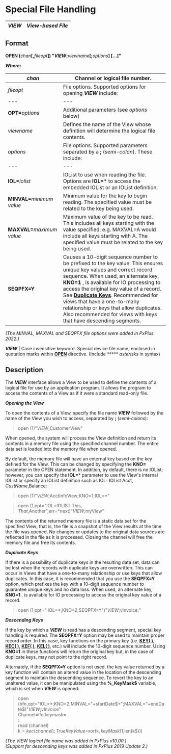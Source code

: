 # Special File Handling 

***VIEW*** |  **_View-based File_**  
---|---  
  
##  Format

**OPEN (**_chan_**[,**_fileopt_**]) "*VIEW*;**_viewname_**[;**_options_**] [...]"**

**_Where:_**

_chan_ |  Channel or logical file number.  
---|---  
_fileopt_ |  File options. Supported options for opening ***VIEW*** include: |  **ERR=**_stmtref_ |  Error transfer  
---|---  
**OPT=**_options_ |  Additional parameters (see _options_ below)  
_viewname_ |  Defines the name of the View whose definition will determine the logical file contents.  
_options_ |  File options. Supported parameters separated by a **;** (_semi-colon_). These include: |  **KNO=**_key number_ |  Key number to use for file access. Default is the key specified in the View definition.  
---|---  
**IOL=**_iolist_ |  IOList to use when reading the file. Options are **IOL=*** to access the embedded IOList or an IOList definition.  
**MINVAL=**_minimum value_ |  Minimum value for the key to begin reading. The specified value must be related to the key being used.  
**MAXVAL=**_maximum value_ |  Maximum value of the key to be read. This includes all keys starting with the value specified, e.g. MAXVAL=A would include all keys starting with A. The specified value must be related to the key being used.  
**SEQPFX=Y** |  Causes a 10-digit sequence number to be prefixed to the key value. This ensures unique key values and correct record sequence. When used, an alternate key, **KNO=1** , is available for IO processing to access the original key value of a record. See **[Duplicate Keys](~view~.htm#Mark6)**. Recommended for views that have a one-to-many relationship or keys that allow duplicates. Also recommended for views with keys that have descending segments.  
  
_(The MINVAL, MAXVAL and SEQPFX file options were added in PxPlus 2022.)_  
  
***VIEW*** |  Case insensitive keyword. Special device file name, enclosed in quotation marks within **[OPEN](../directives/open.md)** directive. (Include *****  _asterisks_ in syntax)  
  
##  Description

The ***VIEW*** interface allows a View to be used to define the contents of a logical file for use by an application program. It allows the program to access the contents of a View as if it were a standard read-only file.

**_Opening the View_**

To open the contents of a View, specify the file name ***VIEW*** followed by the name of the View you wish to access, separated by **;** (_semi-colons_):

> open (1)"*VIEW*;CustomerView"

When opened, the system will process the View definition and return its contents in a memory file using the specified channel number. The entire data set is loaded into the memory file when opened.

By default, the memory file will have an external key based on the key defined for the View. This can be changed by specifying the **KNO=** parameter in the OPEN statement. In addition, by default, there is no IOList; however, you can specify the **IOL=*** parameter to use the View's internal IOList or specify an IOList definition such as IOL=IOList Acct$,CustName$,Balance:

> open (1)"*VIEW*;AcctInfoView;KNO=1;IOL=*"

> open (1,opt="IOL=IOLIST This$,That$,Another",err=*next)"*VIEW*;myView"

The contents of the returned memory file is a static data set for the specified View; that is, the file is a snapshot of the View results at the time the file was opened. No changes or updates to the original data sources are reflected in the file as it is processed. Closing the channel will free the memory file and free its contents.

**_Duplicate Keys_**

If there is a possibility of duplicate keys in the resulting data set, data can be lost when the records with duplicate keys are overwritten. This can occur in Views that have a one-to-many relationship or use keys that allow duplicates. In this case, it is recommended that you use the **SEQPFX=Y** option, which prefixes the key with a 10-digit sequence number to guarantee unique keys and no data loss. When used, an alternate key, **KNO=1** , is available for IO processing to access the original key value of a record.

> open (1,opt=" IOL=*;KNO=2;SEQPFX=Y")"*VIEW*;vInvoice;"

**_Descending Keys_**

If the key by which a ***VIEW*** is read has a descending segment, special key handling is required. The **SEQPFX=Y** option may be used to maintain proper record order. In this case, key functions on the primary key (i.e. **[KEY( )](../functions/key.md)**, **[KEC( )](../functions/kec.md)**, **[KEF( )](../functions/kef.md)**, **[KEL( )](../functions/kel.md)**, etc.) will include the 10-digit sequence number. Using **KNO=1** in these functions will return the original key but, in the case of duplicate keys, may not point to the right record.

Alternately, if the **SEQPFX=Y** option is not used, the key value returned by a key function will contain an altered value in the location of the descending segment to maintain the descending sequence. To revert the key to an unaltered value, it can be manipulated using the **%_KeyMask$** variable, which is set when ***VIEW*** is opened:

> open (hfn,opt="IOL=*;KNO=2;MINVAL="+startDate$+";MAXVAL="+endDate$)"*VIEW*;vInvoice"  
>  Channel=lfo,keymask$=%_KeyMask$  
>  :  
>  read (channel)  
>  k$=kec(channel);  
> TrueKeyValue$=xor(k$,keyMask$(1,len(k$)))

_(The *VIEW* logical file name was added in PxPlus v10.00.)  
(Support for descending keys was added in PxPlus 2019 Update 2.)_
